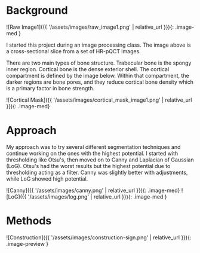 # Background

![Raw Image1]({{ '/assets/images/raw_image1.png' | relative_url }}){: .image-med }

I started this project during an image processing class. The image above is a cross-sectional slice from a set of HR-pQCT images. 

There are two main types of bone structure. Trabecular bone is the spongy inner region. Cortical bone is the dense exterior shell. The cortical compartment is defined by the image below. Within that compartment, the darker regions are bone pores, and they reduce cortical bone density which is a primary factor in bone strength.

![Cortical Mask]({{ '/assets/images/cortical_mask_image1.png' | relative_url }}){: .image-med}

# Approach

My approach was to try several different segmentation techniques and continue working on the ones with the highest potential. I started with thresholding like Otsu's, then moved on to Canny and Laplacian of Gaussian (LoG). Otsu's had the worst results but the highest potential due to thresholding acting as a filter. Canny was slightly better with adjustments, while LoG showed high potential. 

![Canny]({{ '/assets/images/canny.png' | relative_url }}){: .image-med}
![LoG]({{ '/assets/images/log.png' | relative_url }}){: .image-med }

# Methods
![Construction]({{ '/assets/images/construction-sign.png' | relative_url }}){: .image-preview }

